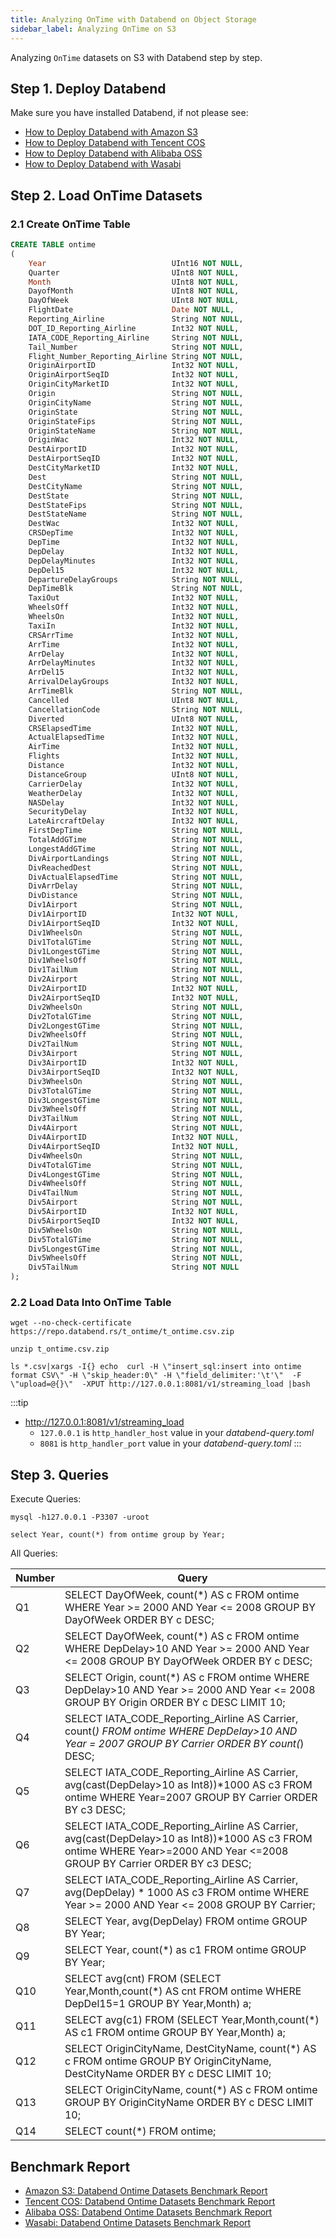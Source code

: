 ```yaml
---
title: Analyzing OnTime with Databend on Object Storage
sidebar_label: Analyzing OnTime on S3
---
```


Analyzing `OnTime` datasets on S3 with Databend step by step.

## Step 1. Deploy Databend

Make sure you have installed Databend, if not please see:

* [How to Deploy Databend with Amazon S3](../01-deploy/01-s3.md) 
* [How to Deploy Databend with Tencent COS](../01-deploy/02-cos.md)
* [How to Deploy Databend with Alibaba OSS](../01-deploy/03-oss.md)
* [How to Deploy Databend with Wasabi](../01-deploy/04-wasabi.md)

## Step 2. Load OnTime Datasets

### 2.1 Create OnTime Table

```sql
CREATE TABLE ontime
(
    Year                            UInt16 NOT NULL,
    Quarter                         UInt8 NOT NULL,
    Month                           UInt8 NOT NULL,
    DayofMonth                      UInt8 NOT NULL,
    DayOfWeek                       UInt8 NOT NULL,
    FlightDate                      Date NOT NULL,
    Reporting_Airline               String NOT NULL,
    DOT_ID_Reporting_Airline        Int32 NOT NULL,
    IATA_CODE_Reporting_Airline     String NOT NULL,
    Tail_Number                     String NOT NULL,
    Flight_Number_Reporting_Airline String NOT NULL,
    OriginAirportID                 Int32 NOT NULL,
    OriginAirportSeqID              Int32 NOT NULL,
    OriginCityMarketID              Int32 NOT NULL,
    Origin                          String NOT NULL,
    OriginCityName                  String NOT NULL,
    OriginState                     String NOT NULL,
    OriginStateFips                 String NOT NULL,
    OriginStateName                 String NOT NULL,
    OriginWac                       Int32 NOT NULL,
    DestAirportID                   Int32 NOT NULL,
    DestAirportSeqID                Int32 NOT NULL,
    DestCityMarketID                Int32 NOT NULL,
    Dest                            String NOT NULL,
    DestCityName                    String NOT NULL,
    DestState                       String NOT NULL,
    DestStateFips                   String NOT NULL,
    DestStateName                   String NOT NULL,
    DestWac                         Int32 NOT NULL,
    CRSDepTime                      Int32 NOT NULL,
    DepTime                         Int32 NOT NULL,
    DepDelay                        Int32 NOT NULL,
    DepDelayMinutes                 Int32 NOT NULL,
    DepDel15                        Int32 NOT NULL,
    DepartureDelayGroups            String NOT NULL,
    DepTimeBlk                      String NOT NULL,
    TaxiOut                         Int32 NOT NULL,
    WheelsOff                       Int32 NOT NULL,
    WheelsOn                        Int32 NOT NULL,
    TaxiIn                          Int32 NOT NULL,
    CRSArrTime                      Int32 NOT NULL,
    ArrTime                         Int32 NOT NULL,
    ArrDelay                        Int32 NOT NULL,
    ArrDelayMinutes                 Int32 NOT NULL,
    ArrDel15                        Int32 NOT NULL,
    ArrivalDelayGroups              Int32 NOT NULL,
    ArrTimeBlk                      String NOT NULL,
    Cancelled                       UInt8 NOT NULL,
    CancellationCode                String NOT NULL,
    Diverted                        UInt8 NOT NULL,
    CRSElapsedTime                  Int32 NOT NULL,
    ActualElapsedTime               Int32 NOT NULL,
    AirTime                         Int32 NOT NULL,
    Flights                         Int32 NOT NULL,
    Distance                        Int32 NOT NULL,
    DistanceGroup                   UInt8 NOT NULL,
    CarrierDelay                    Int32 NOT NULL,
    WeatherDelay                    Int32 NOT NULL,
    NASDelay                        Int32 NOT NULL,
    SecurityDelay                   Int32 NOT NULL,
    LateAircraftDelay               Int32 NOT NULL,
    FirstDepTime                    String NOT NULL,
    TotalAddGTime                   String NOT NULL,
    LongestAddGTime                 String NOT NULL,
    DivAirportLandings              String NOT NULL,
    DivReachedDest                  String NOT NULL,
    DivActualElapsedTime            String NOT NULL,
    DivArrDelay                     String NOT NULL,
    DivDistance                     String NOT NULL,
    Div1Airport                     String NOT NULL,
    Div1AirportID                   Int32 NOT NULL,
    Div1AirportSeqID                Int32 NOT NULL,
    Div1WheelsOn                    String NOT NULL,
    Div1TotalGTime                  String NOT NULL,
    Div1LongestGTime                String NOT NULL,
    Div1WheelsOff                   String NOT NULL,
    Div1TailNum                     String NOT NULL,
    Div2Airport                     String NOT NULL,
    Div2AirportID                   Int32 NOT NULL,
    Div2AirportSeqID                Int32 NOT NULL,
    Div2WheelsOn                    String NOT NULL,
    Div2TotalGTime                  String NOT NULL,
    Div2LongestGTime                String NOT NULL,
    Div2WheelsOff                   String NOT NULL,
    Div2TailNum                     String NOT NULL,
    Div3Airport                     String NOT NULL,
    Div3AirportID                   Int32 NOT NULL,
    Div3AirportSeqID                Int32 NOT NULL,
    Div3WheelsOn                    String NOT NULL,
    Div3TotalGTime                  String NOT NULL,
    Div3LongestGTime                String NOT NULL,
    Div3WheelsOff                   String NOT NULL,
    Div3TailNum                     String NOT NULL,
    Div4Airport                     String NOT NULL,
    Div4AirportID                   Int32 NOT NULL,
    Div4AirportSeqID                Int32 NOT NULL,
    Div4WheelsOn                    String NOT NULL,
    Div4TotalGTime                  String NOT NULL,
    Div4LongestGTime                String NOT NULL,
    Div4WheelsOff                   String NOT NULL,
    Div4TailNum                     String NOT NULL,
    Div5Airport                     String NOT NULL,
    Div5AirportID                   Int32 NOT NULL,
    Div5AirportSeqID                Int32 NOT NULL,
    Div5WheelsOn                    String NOT NULL,
    Div5TotalGTime                  String NOT NULL,
    Div5LongestGTime                String NOT NULL,
    Div5WheelsOff                   String NOT NULL,
    Div5TailNum                     String NOT NULL
);
```

### 2.2 Load Data Into OnTime Table

```shell title='t_ontime.csv.zip'
wget --no-check-certificate https://repo.databend.rs/t_ontime/t_ontime.csv.zip
```

```shell title='Unzip'
unzip t_ontime.csv.zip
```

```shell title='Load CSV files into Databend'
ls *.csv|xargs -I{} echo  curl -H \"insert_sql:insert into ontime format CSV\" -H \"skip_header:0\" -H \"field_delimiter:'\t'\"  -F  \"upload=@{}\"  -XPUT http://127.0.0.1:8081/v1/streaming_load |bash
```

:::tip

* http://127.0.0.1:8081/v1/streaming_load
    * `127.0.0.1` is `http_handler_host` value in your *databend-query.toml*
    * `8081` is `http_handler_port` value in your *databend-query.toml*
:::



## Step 3. Queries

Execute Queries:

```shell title='mysql'
mysql -h127.0.0.1 -P3307 -uroot 
```
```shell 
select Year, count(*) from ontime group by Year;
```

All Queries:

| Number      | Query | 
| ----------- | ----------- |
| Q1   |SELECT DayOfWeek, count(*) AS c FROM ontime WHERE Year >= 2000 AND Year <= 2008 GROUP BY DayOfWeek ORDER BY c DESC;       |
| Q2   |SELECT DayOfWeek, count(*) AS c FROM ontime WHERE DepDelay>10 AND Year >= 2000 AND Year <= 2008 GROUP BY DayOfWeek ORDER BY c DESC;    |
| Q3   |SELECT Origin, count(*) AS c FROM ontime WHERE DepDelay>10 AND Year >= 2000 AND Year <= 2008 GROUP BY Origin ORDER BY c DESC LIMIT 10;   | 
| Q4   |SELECT IATA_CODE_Reporting_Airline AS Carrier, count(*) FROM ontime WHERE DepDelay>10 AND Year = 2007 GROUP BY Carrier ORDER BY count(*) DESC;      | 
| Q5   |SELECT IATA_CODE_Reporting_Airline AS Carrier, avg(cast(DepDelay>10 as Int8))*1000 AS c3 FROM ontime WHERE Year=2007 GROUP BY Carrier ORDER BY c3 DESC;| 
| Q6   |SELECT IATA_CODE_Reporting_Airline AS Carrier, avg(cast(DepDelay>10 as Int8))*1000 AS c3 FROM ontime WHERE Year>=2000 AND Year <=2008 GROUP BY Carrier ORDER BY c3 DESC;| 
| Q7   |SELECT IATA_CODE_Reporting_Airline AS Carrier, avg(DepDelay) * 1000 AS c3 FROM ontime WHERE Year >= 2000 AND Year <= 2008 GROUP BY Carrier; | 
| Q8   |SELECT Year, avg(DepDelay) FROM ontime GROUP BY Year;      |
| Q9   |SELECT Year, count(*) as c1 FROM ontime GROUP BY Year;      | 
| Q10  |SELECT avg(cnt) FROM (SELECT Year,Month,count(*) AS cnt FROM ontime WHERE DepDel15=1 GROUP BY Year,Month) a;      |
| Q11  |SELECT avg(c1) FROM (SELECT Year,Month,count(*) AS c1 FROM ontime GROUP BY Year,Month) a;      |
| Q12  |SELECT OriginCityName, DestCityName, count(*) AS c FROM ontime GROUP BY OriginCityName, DestCityName ORDER BY c DESC LIMIT 10;     |
| Q13  |SELECT OriginCityName, count(*) AS c FROM ontime GROUP BY OriginCityName ORDER BY c DESC LIMIT 10;      |
| Q14  |SELECT count(*) FROM ontime;     |


## Benchmark Report

* [Amazon S3: Databend Ontime Datasets Benchmark Report](../07-performance/02-ec2-s3-performance.md)
* [Tencent COS: Databend Ontime Datasets Benchmark Report](../07-performance/03-cvm-cos-performance.md)
* [Alibaba OSS: Databend Ontime Datasets Benchmark Report](../07-performance/04-ecs-oss-performance.md)
* [Wasabi: Databend Ontime Datasets Benchmark Report](../07-performance/06-ec2-wasabi-performance.md)
